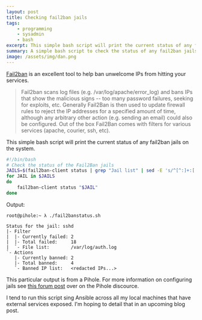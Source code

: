 ```yaml
---
layout: post
title: Checking fail2ban jails
tags:
    - programming
    - sysadmin
    - bash
excerpt: This simple bash script will print the current status of any fail2ban jails on the system.
summary: A simple bash script to check the status of any fail2ban jails
image: /assets/img/dan.png
---
```


[Fail2ban](https://www.fail2ban.org/wiki/index.php/Main_Page) is an excellent tool to help ban unwelcome IPs from hitting your services.

>Fail2ban scans log files (e.g. /var/log/apache/error_log) and bans IPs that show the malicious signs -- too many password failures, seeking for exploits, etc. Generally Fail2Ban is then used to update firewall rules to reject the IP addresses for a specified amount of time, although any arbitrary other action (e.g. sending an email) could also be configured. Out of the box Fail2Ban comes with filters for various services (apache, courier, ssh, etc).

This simple bash script will print the current status of any fail2ban jails on the system.

```bash
#!/bin/bash
# Check the status of the Fail2Ban jails
JAILS=$(fail2ban-client status | grep "Jail list" | sed -E 's/^[^:]+:[ \t]+//' | sed 's/,//g')
for JAIL in $JAILS
do
    fail2ban-client status "$JAIL"
done
```

Output:

```text
root@pihole:~ λ ./fail2banstatus.sh

Status for the jail: sshd
|- Filter
|  |- Currently failed: 2
|  |- Total failed:     18
|  `- File list:        /var/log/auth.log
`- Actions
   |- Currently banned: 2
   |- Total banned:     4
   `- Banned IP list:   <redacted IPs...>
```

This particular output is from a Pihole. For more information on configuring jails see [this forum post](https://discourse.pi-hole.net/t/securing-pihole/1155/7) over on the Pihole discource.

I tend to run this script sing Ansible across all my local machines that have external services exposed. I'm hoping to detail that in an upcoming blog post.

